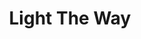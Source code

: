 ---
title: Light The Way
description: Ahead of you, to guide you - Los Angeles' Best Veteran Resources.  Prevetted By Vets, For Vets.
image: /assets/images/projects/light-the-way.jpg
alt: "'Veteran returned from service to civilian life'"
links: 
  # - name: GitHub
  #   url: 'https://github.com/light-the-way'
  - name: Site
    url: 'https://lighttheway.herokuapp.com/'
looking: 
  - Front-end Developers 
  - UX Designers
location: Downtown LA
hide: true
# partner: 
status: On Hold
---